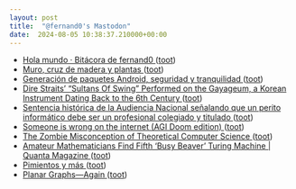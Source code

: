 ```yaml
---
layout: post
title:  "@fernand0's Mastodon"
date:  2024-08-05 10:38:37.210000+00:00
---
```

*  [Hola mundo · Bitácora de fernand0 ](http://blog.elmundoesimperfecto.com/2024/03/07/hola-mundo) ([toot](https://mastodon.social/@fernand0/112908980532729503))
*  [Muro, cruz de madera y plantas ](https://www.flickr.com/photos/fernand0/53840983659) ([toot](https://mastodon.social/@fernand0/112908980427524920))
*  [Generación de paquetes Android, seguridad y tranquilidad ](http://fernand0.github.io//f-droid) ([toot](https://mastodon.social/@fernand0/112908980385561132))
*  [Dire Straits’ “Sultans Of Swing” Performed on the Gayageum, a Korean Instrument Dating Back to the 6th Century ](https://www.openculture.com/2023/06/sultans-of-swing-performed-on-the-gayageum.htm) ([toot](https://mastodon.social/@fernand0/112908980303275778))
*  [Sentencia histórica de la Audiencia Nacional señalando que un perito informático debe ser un profesional colegiado y titulado ](https://peritoinformaticocolegiado.es/blog/sentencia-historica-de-la-audiencia-nacional-senalando-que-un-perito-informatico-debe-ser-un-profesional-colegiado-y-titulado) ([toot](https://mastodon.social/@fernand0/112908947841295454))
*  [Someone is wrong on the internet (AGI Doom edition) ](http://addxorrol.blogspot.com/2024/07/someone-is-wrong-on-internet-agi-doom.htm) ([toot](https://mastodon.social/@fernand0/112908733070139431))
*  [The Zombie Misconception of Theoretical Computer Science ](https://scottaaronson.blog/?p=810) ([toot](https://mastodon.social/@fernand0/112908437614342800))
*  [Amateur Mathematicians Find Fifth ‘Busy Beaver’ Turing Machine \| Quanta Magazine ](https://www.quantamagazine.org/amateur-mathematicians-find-fifth-busy-beaver-turing-machine-2024070) ([toot](https://mastodon.social/@fernand0/112908200820629479))
*  [Pimientos y más ](https://www.flickr.com/photos/fernand0/53894033377) ([toot](https://mastodon.social/@fernand0/112907603734615225))
*  [Planar Graphs—Again ](https://rjlipton.com/2024/07/16/planar-graphs-again) ([toot](https://mastodon.social/@fernand0/112907443767633514))
